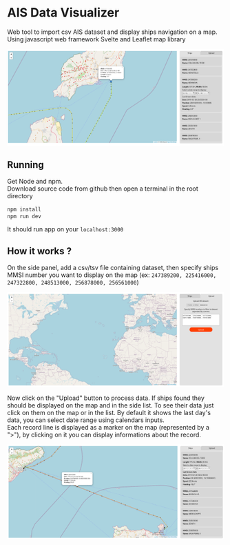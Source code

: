 # AIS Data Visualizer

Web tool to import csv AIS dataset and display ships navigation on a map. Using javascript web framework Svelte and Leaflet map library 

![](./doc/screenshot.png)

## Running  

Get Node and npm.  
Download source code from github then open a terminal in the root directory
```
npm install
npm run dev
```
It should run app on your `localhost:3000`

## How it works ?

On the side panel, add a csv/tsv file containing dataset, then specify ships MMSI number you want to display on the map (ex: `247389200, 225416000, 247322800, 248513000, 256878000, 256561000`)  

![](./doc/screenshot_upload.png)  
  
Now click on the "Upload" button to process data. If ships found they should be displayed on the map and in the side list. To see their data just click on them on the map or in the list. By default it shows the last day's data, you can select date range using calendars inputs.  
Each record line is displayed as a marker on the map (represented by a ">"), by clicking on it you can display informations about the record.  


![](./doc/screenshot_marker.png)  